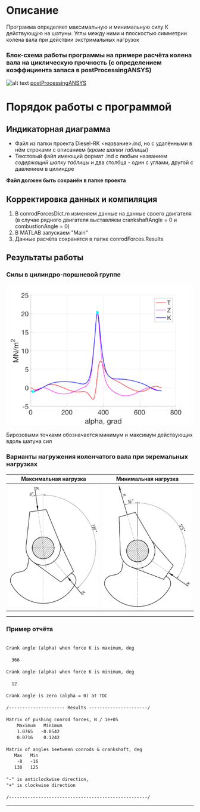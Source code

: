 # Описание
Программа определяет максимальную и минимальную силу К действующую на шатуны. Углы между ними и плоскостью симметрии колена вала при действии экстримальных нагрузок

### Блок-схема работы программы на примере расчёта колена вала на циклическую прочность (с определением коэффициента запаса в postProcessingANSYS)
![alt text](https://github.com/StasF1/crankshaft/blob/master/etc/images/conrodForces/conrodForcesToPostProcANSYS.png)
[postProcessingANSYS](https://github.com/StasF1/crankshaft/tree/master/postProcessingANSYS)

# Порядок работы с программой
## Индикаторная диаграмма
- Файл из папки проекта Diesel-RK <название>.ind, но с удалёнными в нём строками с описанием (*кроме шапки таблицы*)
- Текстовый файл имеющий формат .ind с любым названием *содержащий шапку таблицы* и два столбца - один с углами, другой с давлением в цилиндре

**Файл должен быть сохранён в папке проекта**
## Корректировка данных и компиляция
1) В conrodForcesDict.m изменяем данные на данные своего двигателя (в случае рядного двигателя выставляем crankshaftAngle = 0 и combustionAngle = 0)
2) В MATLAB запускаем "Main"
3) Данные расчёта сохранятся в папке conrodForces.Results

## Результаты работы
### Силы в цилиндро-поршневой группе
![alt text](https://github.com/StasF1/crankshaft/blob/master/etc/images/conrodForces/forcesTZK.png)

Бирозовыми точками обозначается минимум и максимум действующих вдоль шатуна сил

### Варианты нагружения коленчатого вала при экремальных нагрузках
Максимальная нагрузка      |  Минимальная нагрузка
:-------------------------:|:-------------------------:
![alt text](https://github.com/StasF1/crankshaft/blob/master/etc/images/conrodForces/loadingModels-Max.png)  |  ![alt text](https://github.com/StasF1/crankshaft/blob/master/etc/images/conrodForces/loadingModels-Min.png)

---
### Пример отчёта
<pre><code>
Crank angle (alpha) when force K is maximum, deg

  366

Crank angle (alpha) when force K is minimum, deg

  12

Crank angle is zero (alpha = 0) at TDC

/--------------------- Results ----------------------/

Matrix of pushing conrod forces, N / 1e+05
    Maximum   Minimum
    1.0765   -0.0542
    0.0716    0.1242

Matrix of angles beetween conrods & crankshaft, deg
   Max   Min
    -8   -16
   130   125

"-" is anticlockwise direction,
"+" is clockwise direction

/----------------------------------------------------/
</code></pre>
---
